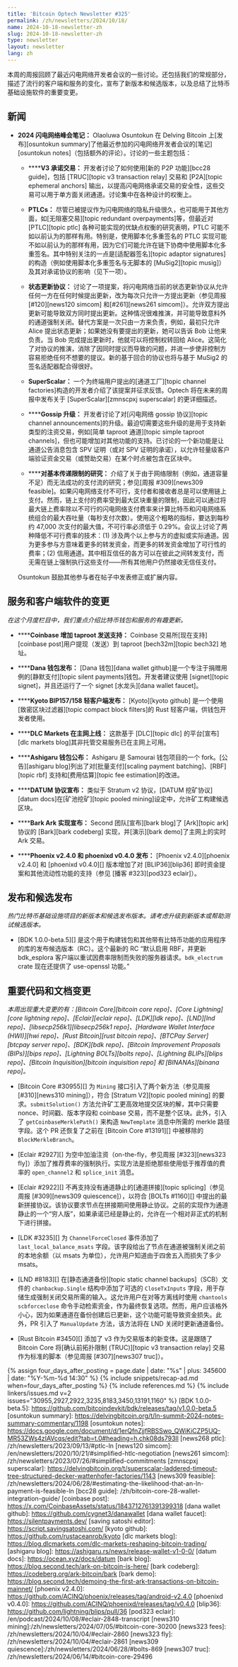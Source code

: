 ```yaml
---
title: 'Bitcoin Optech Newsletter #325'
permalink: /zh/newsletters/2024/10/18/
name: 2024-10-18-newsletter-zh
slug: 2024-10-18-newsletter-zh
type: newsletter
layout: newsletter
lang: zh
---
```

本周的周报回顾了最近闪电网络开发者会议的一些讨论。还包括我们的常规部分，描述了流行的客户端和服务的变化，宣布了新版本和候选版本，以及总结了比特币基础设施软件的重要变更。

## 新闻

- **<!--ln-summit-2024-notes-->2024 闪电网络峰会笔记：** Olaoluwa Osuntokun 在 Delving Bitcoin 上[发布][osuntokun summary]了他最近参加的闪电网络开发者会议的[笔记][osuntokun notes]（包括额外的评论）。讨论的一些主题包括：

  - **<!--version-3-commitment-transactions-->****V3 承诺交易：** 开发者讨论了如何使用[新的 P2P 功能][bcc28 guide]，包括 [TRUC][topic v3 transaction relay] 交易和 [P2A][topic ephemeral anchors] 输出，以提高闪电网络承诺交易的安全性，这些交易可以用于单方面关闭通道。讨论集中在各种设计的权衡上。

  - **PTLCs：** 尽管已被提议作为闪电网络的隐私升级很久，也可能用于其他方面，如[无阻塞交易][topic redundant overpayments]等，但最近对[PTLC][topic ptlc] 各种可能实现的优缺点权衡的研究表明，PTLC 可能不如以前认为的那样有用。特别是，使用脚本化多重签名的 PTLC 实现可能不如以前认为的那样有用，因为它们可能允许在链下协商中使用脚本化多重签名。其中特别关注的一点是[适配器签名][topic adaptor signatures]的构造（例如使用脚本化多重签名与无脚本的 [MuSig2][topic musig]）及其对承诺协议的影响（见下一项）。

  - **<!--state-update-protocol-->状态更新协议：** 讨论了一项提案，将闪电网络当前的状态更新协议从允许任何一方在任何时候提出更新，改为每次只允许一方提出更新（参见周报 [#120][news120 simcom] 和[#261][news261 simcom]）。允许双方提出更新可能导致双方同时提出更新。这种情况很难推演，并可能导致意料外的通道强制关闭。替代方案是一次只由一方来负责，例如，最初只允许 Alice 提出状态更新；如果她没有要提出的更新，她可以告诉 Bob 让他来负责。当 Bob 完成提出更新时，他就可以将控制权转回给 Alice。这简化了对协议的推演，消除了因同时提议而导致的问题，并进一步使非控制方容易拒绝任何不想要的提议。新的基于回合的协议也将与基于 MuSig2 的签名适配器配合得很好。

  - **SuperScalar：** 一个为终端用户提出的[通道工厂][topic channel factories]构造的开发者介绍了该提案并征求反馈。Optech 将在未来的周报中发布关于 [SuperScalar][zmnscpxj superscalar] 的更详细描述。

  - **<!--gossip-upgrade-->****Gossip 升级：** 开发者讨论了对[闪电网络 gossip 协议][topic channel announcements]的升级。最迫切需要这些升级的是用于支持新类型的注资交易，例如[简单 taproot 通道][topic simple taproot channels]，但也可能增加对其他功能的支持。已讨论的一个新功能是让通道公告消息包含 SPV 证明（或对 SPV 证明的承诺），以允许轻量级客户端验证资金交易（或赞助交易）在某个时点被包含在区块中。

  - **<!--research-on-fundamental-delivery-limits-->****对基本传递限制的研究：** 介绍了关于由于网络限制（例如，通道容量不足）而无法成功的支付流的研究；参见[周报 #309][news309 feasible]。如果闪电网络支付不可行，支付者和接收者总是可以使用链上支付。然而，链上支付的费率受到最大区块重量的限制，因此可以通过将最大链上费率除以不可行的闪电网络支付费率来计算比特币和闪电网络系统组合的最大吞吐量（每秒支付次数）。使用这个粗略的指标，要达到每秒约 47,000 次支付的最大值，不可行率必须低于 0.29%。会议上讨论了两种降低不可行费率的技术：(1) 涉及两个以上参与方的虚拟或实际通道。因为更多参与方意味着更多的转发资金，而更多的转发资金增加了可行性的费率；(2) 信用通道。其中相互信任的各方可以在彼此之间转发支付，而无需在链上强制执行这些支付——所有其他用户仍然接收无信任支付。

  Osuntokun 鼓励其他参与者在帖子中发表修正或扩展内容。

## 服务和客户端软件的变更

*在这个月度栏目中，我们重点介绍比特币钱包和服务的有趣更新。*

- **<!--coinbase-adds-taproot-send-support-->****Coinbase 增加 taproot 发送支持：**
  Coinbase 交易所[现在支持][coinbase post]用户提现（发送）到 taproot [bech32m][topic bech32] 地址。

- **<!--dana-wallet-released-->****Dana 钱包发布：**
  [Dana 钱包][dana wallet github]是一个专注于捐赠用例的[静默支付][topic silent payments]钱包。开发者建议使用 [signet][topic signet]，并且还运行了一个 signet [水龙头][dana wallet faucet]。

- **<!--kyoto-bip157-158-light-client-released-->****Kyoto BIP157/158 轻客户端发布：**
  [Kyoto][kyoto github] 是一个使用[致密区块过滤器][topic compact block filters]的 Rust 轻客户端，供钱包开发者使用。

- **<!--dlc-markets-launches-on-mainnet-->****DLC Markets 在主网上线：**
  这款基于 [DLC][topic dlc] 的平台[宣布][dlc markets blog]其非托管交易服务已在主网上可用。

- **<!--ashigaru-wallet-announced-->****Ashigaru 钱包公布：**
  Ashigaru 是 Samourai 钱包项目的一个 fork。[公告][ashigaru blog]列出了对[批量支付][scaling payment batching]、[RBF][topic rbf] 支持和[费用估算][topic fee estimation]的改进。

- **<!--datum-protocol-announced-->****DATUM 协议宣布：**
  类似于 Stratum v2 协议，[DATUM 挖矿协议][datum docs]在[矿池挖矿][topic pooled mining]设定中，允许矿工构建候选区块。

- **<!--bark-ark-implementation-announced-->****Bark Ark 实现宣布：**
  Second 团队[宣布][bark blog]了 [Ark][topic ark] 协议的 [Bark][bark codeberg] 实现，并[演示][bark demo]了主网上的实时 Ark 交易。

- **<!--phoenix-v2-4-0-and-phoenixd-v0-4-0-released-->****Phoenix v2.4.0 和 phoenixd v0.4.0 发布：**
  [Phoenix v2.4.0][phoenix v2.4.0] 和 [phoenixd v0.4.0][] 版本增加了对 [BLIP36][blip36] 即时资金提案和其他流动性功能的支持（参见 [播客 #323][pod323 eclair]）。

## 发布和候选发布

*热门比特币基础设施项目的新版本和候选发布版本。请考虑升级到新版本或帮助测试候选版本。*

- [BDK 1.0.0-beta.5][] 是这个用于构建钱包和其他带有比特币功能的应用程序的库的发布候选版本（RC）。这个最新的 RC “默认启用 RBF，并更新 bdk_esplora 客户端以重试因费率限制而失败的服务器请求。`bdk_electrum` crate 现在还提供了 use-openssl 功能。”

## 重要代码和文档变更

_本周出现重大变更的有：[Bitcoin Core][bitcoin core repo]、[Core Lightning][core lightning repo]、[Eclair][eclair repo]、[LDK][ldk repo]、[LND][lnd repo]、[libsecp256k1][libsecp256k1 repo]、[Hardware Wallet Interface (HWI)][hwi repo]、[Rust Bitcoin][rust bitcoin repo]、[BTCPay Server][btcpay server repo]、[BDK][bdk repo]、[Bitcoin Improvement Proposals (BIPs)][bips repo]、[Lightning BOLTs][bolts repo]、[Lightning BLIPs][blips repo]、[Bitcoin Inquisition][bitcoin inquisition repo] 和 [BINANAs][binana repo]。_

- [Bitcoin Core #30955][] 为 `Mining` 接口引入了两个新方法（参见周报 [#310][news310 mining]），符合 [Stratum V2][topic pooled mining] 的要求。`submitSolution()` 方法允许矿工更高效地提交区块的解，其中只需要 nonce、时间戳、版本字段和 coinbase 交易，而不是整个区块。此外，引入了 `getCoinbaseMerklePath()` 来构造 `NewTemplate` 消息中所需的 merkle 路径字段。这个 PR 还恢复了之前在 [Bitcoin Core #13191][] 中被移除的 `BlockMerkleBranch`。

- [Eclair #2927][] 为空中加油注资（on-the-fly，参见周报 [#323][news323 fly]）添加了推荐费率的强制执行。实现方法是拒绝那些使用低于推荐值的费率的 `open_channel2` 和 `splice_init` 消息。

- [Eclair #2922][] 不再支持没有通道静止的[通道拼接][topic splicing]（参见周报 [#309][news309 quiescence]），以符合 [BOLTs #1160][] 中提出的最新拼接协议。该协议要求节点在拼接期间使用静止协议。之前的实现作为通道静止的一个“穷人版”，如果承诺已经是静止的，允许在一个相对非正式的机制下进行拼接。

- [LDK #3235][] 为 `ChannelForceClosed` 事件添加了 `last_local_balance_msats` 字段。该字段给出了节点在通道被强制关闭之前的本地余额（以 msats 为单位），允许用户知道由于四舍五入而损失了多少 msats。

- [LND #8183][] 在[静态通道备份][topic static channel backups]（SCB）文件的 `chanbackup.Single` 结构中添加了可选的 `CloseTxInputs` 字段，用于存储生成强制关闭交易所需的输入。这允许用户在对等方离线时使用 `chantools scbforceclose` 命令手动检索资金，作为最终恢复选项。然而，用户应该格外小心，因为如果通道在备份创建后已更新，这个功能可能导致资金损失。此外，PR 引入了 `ManualUpdate` 方法，该方法将在 LND 关闭时更新通道备份。

- [Rust Bitcoin #3450][] 添加了 v3 作为交易版本的新变体。这是跟随了 Bitcoin Core 将[确认前拓扑限制 (TRUC)][topic v3 transaction relay] 交易作为标准的脚本（参见周报 [#307][news307 truc]）。

{% assign four_days_after_posting = page.date | date: "%s" | plus: 345600 | date: "%Y-%m-%d 14:30" %}
{% include snippets/recap-ad.md when=four_days_after_posting %}
{% include references.md %}
{% include linkers/issues.md v=2 issues="30955,2927,2922,3235,8183,3450,13191,1160" %}
[BDK 1.0.0-beta.5]: https://github.com/bitcoindevkit/bdk/releases/tag/v1.0.0-beta.5
[osuntokun summary]: https://delvingbitcoin.org/t/ln-summit-2024-notes-summary-commentary/1198
[osuntokun notes]: https://docs.google.com/document/d/1erQfnZjjfRBSSwo_QWiKiCZP5UQ-MR53ZWs4zIAVcqs/edit?tab=t.0#heading=h.chk08ds793ll
[news268 ptlc]: /zh/newsletters/2023/09/13/#ptlc-ln
[news120 simcom]: /en/newsletters/2020/10/21/#simplified-htlc-negotiation
[news261 simcom]: /zh/newsletters/2023/07/26/#simplified-commitments
[zmnscpxj superscalar]: https://delvingbitcoin.org/t/superscalar-laddered-timeout-tree-structured-decker-wattenhofer-factories/1143
[news309 feasible]: /zh/newsletters/2024/06/28/#estimating-the-likelihood-that-an-ln-payment-is-feasible-ln
[bcc28 guide]: /zh/bitcoin-core-28-wallet-integration-guide/
[coinbase post]: https://x.com/CoinbaseAssets/status/1843712761391399318
[dana wallet github]: https://github.com/cygnet3/danawallet
[dana wallet faucet]: https://silentpayments.dev/
[saving satoshi editor]: https://script.savingsatoshi.com/
[kyoto github]: https://github.com/rustaceanrob/kyoto
[dlc markets blog]: https://blog.dlcmarkets.com/dlc-markets-reshaping-bitcoin-trading/
[ashigaru blog]: https://ashigaru.rs/news/release-wallet-v1-0-0/
[datum docs]: https://ocean.xyz/docs/datum
[bark blog]: https://blog.second.tech/ark-on-bitcoin-is-here/
[bark codeberg]: https://codeberg.org/ark-bitcoin/bark
[bark demo]: https://blog.second.tech/demoing-the-first-ark-transactions-on-bitcoin-mainnet/
[phoenix v2.4.0]: https://github.com/ACINQ/phoenix/releases/tag/android-v2.4.0
[phoenixd v0.4.0]: https://github.com/ACINQ/phoenixd/releases/tag/v0.4.0
[blip36]: https://github.com/lightning/blips/pull/36
[pod323 eclair]: /en/podcast/2024/10/08/#eclair-2848-transcript
[news310 mining]:/zh/newsletters/2024/07/05/#bitcoin-core-30200
[news323 fees]: /zh/newsletters/2024/10/04/#eclair-2860
[news323 fly]: /zh/newsletters/2024/10/04/#eclair-2861
[news309 quiescence]:/zh/newsletters/2024/06/28/#bolts-869
[news307 truc]: /zh/newsletters/2024/06/14/#bitcoin-core-29496
